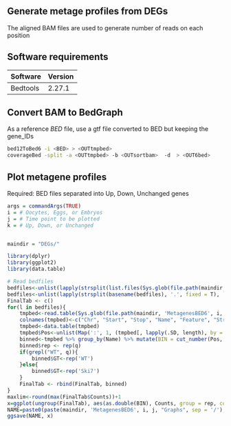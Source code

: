 ## Generate metage profiles from DEGs

The aligned BAM files are used to generate number of reads on each position

## Software requirements

| Software | Version |
|---|---|
| Bedtools | 2.27.1 |

## Convert BAM to BedGraph

As a reference _BED_ file, use a gtf file converted to BED but keeping the gene_IDs

```bash
bed12ToBed6 -i <BED> > <OUTtmpbed>
coverageBed -split -a <OUTtmpbed> -b <OUTsortbam>  -d  > <OUT6bed>
```

## Plot metagene profiles

Required: BED files separated into Up, Down, Unchanged genes

```r
args = commandArgs(TRUE)
i = # Oocytes, Eggs, or Embryos
j = # Time point to be plotted
k = # Up, Down, or Unchanged


maindir = "DEGs/"

library(dplyr)
library(ggplot2)
library(data.table)

# Read bedfiles
bedfiles<-unlist(lapply(strsplit(list.files(Sys.glob(file.path(maindir, 'MetagenesBED6', i, j)), pattern = k), '.', fixed = T), `[`, 1))
bedfiles<-unlist(lapply(strsplit(basename(bedfiles), '.', fixed = T), `[`, 1))
FinalTab <- c()
for(l in bedfiles){
	tmpbed<-read.table(Sys.glob(file.path(maindir, 'MetagenesBED6', i, j, paste0(l, '.bed'))), sep = '\t', stringsAsFactors = F, header = F)
	colnames(tmpbed)<-c("Chr", "Start", "Stop", "Name", "Feature", "Strand", "Pos", "Counts")
	tmpbed<-data.table(tmpbed)
	tmpbed$Pos<-unlist(Map(':', 1, (tmpbed[, lapply(.SD, length), by = Name, .SDcols = 8])$Counts))
	binned<-tmpbed %>% group_by(Name) %>% mutate(BIN = cut_number(Pos, 100, seq(1,100))) %>% ungroup() %>% group_by(BIN) %>% summarise_at("Counts", mean) %>% ungroup()
	binned$rep <- rep(q)
	if(grepl("WT", q)){
		binned$GT<-rep('WT')
	}else{
		binned$GT<-rep('Ski7')
	}
	FinalTab <- rbind(FinalTab, binned)
}
maxlim<-round(max(FinalTab$Counts))+1
x=ggplot(ungroup(FinalTab), aes(as.double(BIN), Counts, group = rep, col = GT)) + geom_line(stat = "identity") + scale_y_continuous(limits = c(0,maxlim)) + labs(title = paste(j, "in", i), x="% length")
NAME=paste0(paste(maindir, 'MetagenesBED6', i, j, "Graphs", sep = '/'), "Metagenes.pdf")
ggsave(NAME, x)
```
